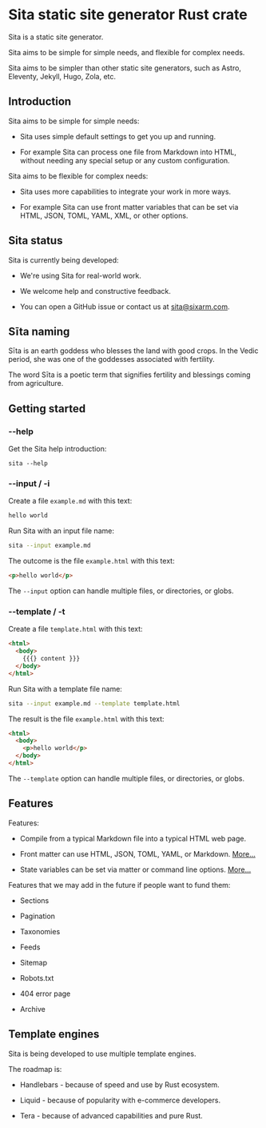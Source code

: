 # Sita static site generator Rust crate

Sita is a static site generator.

Sita aims to be simple for simple needs, and flexible for complex needs.

Sita aims to be simpler than other static site generators, such as Astro, Eleventy, Jekyll, Hugo, Zola, etc.


## Introduction


Sita aims to be simple for simple needs:

* Sita uses simple default settings to get you up and running.

* For example Sita can process one file from Markdown into HTML,
  without needing any special setup or any custom configuration.

Sita aims to be flexible for complex needs:

* Sita uses more capabilities to integrate your work in more ways.

* For example Sita can use front matter variables that can be set
  via HTML, JSON, TOML, YAML, XML, or other options.


## Sita status

Sita is currently being developed:

* We're using Sita for real-world work.

* We welcome help and constructive feedback.

* You can open a GitHub issue or contact us at sita@sixarm.com.


## Sīta naming

Sīta is an earth goddess who blesses the land with good crops. In the Vedic period, she was one of the goddesses associated with fertility.

The word Sīta is a poetic term that signifies fertility and blessings coming from agriculture.


## Getting started


### --help

Get the Sita help introduction:

```
sita --help
```


### --input / -i


Create a file `example.md` with this text:

```md
hello world
```

Run Sita with an input file name:

```sh
sita --input example.md
```

The outcome is the file `example.html` with this text:

```html
<p>hello world</p>
```

The `--input` option can handle multiple files, or directories, or globs.


### --template / -t

Create a file `template.html` with this text:

```html
<html>
  <body>
    {{{} content }}}
  </body>
</html>
```

Run Sita with a template file name:

```sh
sita --input example.md --template template.html
```

The result is the file `example.html` with this text:

```html
<html>
  <body>
    <p>hello world</p>
  </body>
</html>
```

The `--template` option can handle multiple files, or directories, or globs.


## Features

Features:

* Compile from a typical Markdown file into a typical HTML web page.

* Front matter can use HTML, JSON, TOML, YAML, or Markdown. [More…](doc/matter/)

* State variables can be set via matter or command line options. [More…](doc/state/)

Features that we may add in the future if people want to fund them:

* Sections

* Pagination

* Taxonomies

* Feeds

* Sitemap

* Robots.txt

* 404 error page

* Archive


## Template engines

Sita is being developed to use multiple template engines.

The roadmap is:

* Handlebars - because of speed and use by Rust ecosystem.

* Liquid - because of popularity with e-commerce developers.

* Tera - because of advanced capabilities and pure Rust.
